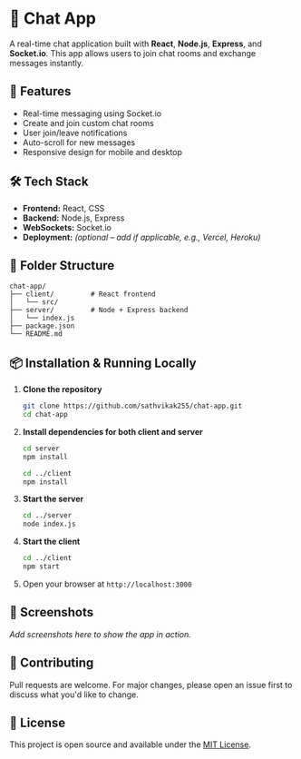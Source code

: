 # 💬 Chat App

A real-time chat application built with **React**, **Node.js**, **Express**, and **Socket.io**. This app allows users to join chat rooms and exchange messages instantly.

## 🚀 Features

- Real-time messaging using Socket.io  
- Create and join custom chat rooms  
- User join/leave notifications  
- Auto-scroll for new messages  
- Responsive design for mobile and desktop

## 🛠️ Tech Stack

- **Frontend:** React, CSS  
- **Backend:** Node.js, Express  
- **WebSockets:** Socket.io  
- **Deployment:** *(optional – add if applicable, e.g., Vercel, Heroku)*

## 📂 Folder Structure

```
chat-app/
├── client/         # React frontend
│   └── src/
├── server/         # Node + Express backend
│   └── index.js
├── package.json
└── README.md
```

## 📦 Installation & Running Locally

1. **Clone the repository**
   ```bash
   git clone https://github.com/sathvikak255/chat-app.git
   cd chat-app
   ```

2. **Install dependencies for both client and server**
   ```bash
   cd server
   npm install

   cd ../client
   npm install
   ```

3. **Start the server**
   ```bash
   cd ../server
   node index.js
   ```

4. **Start the client**
   ```bash
   cd ../client
   npm start
   ```

5. Open your browser at `http://localhost:3000`

## 📸 Screenshots

*Add screenshots here to show the app in action.*

## 🤝 Contributing

Pull requests are welcome. For major changes, please open an issue first to discuss what you'd like to change.

## 📄 License

This project is open source and available under the [MIT License](LICENSE).
